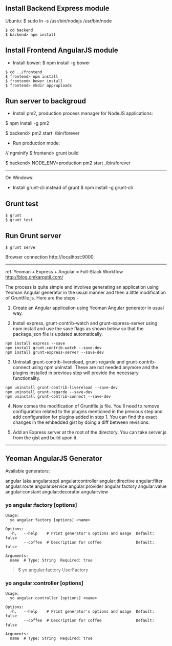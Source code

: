 ## Install Backend Express module
Ubuntu:
$ sudo ln -s /usr/bin/nodejs /usr/bin/node

```
$ cd backend
$ backend> npm install
```

## Install Frontend AngularJS module
- Install bower:
 $ npm install -g bower
```
$ cd ../frontend
$ frontend> npm install
$ frontend> bower install
$ frontend> mkdir app/uploads
```

## Run server to backgroud
- Install pm2, production process manager for NodeJS applications:

$ npm install -g pm2

$ backend> pm2 start ./bin/forever

- Run production mode:

// ngminify
$ frontend> grunt build

$ backend> NODE_ENV=production pm2 start ./bin/forever

---------------------
On Windows:
 - Install grunt-cli instead of grunt
 $ npm install -g grunt-cli

## Grunt test

```
$ grunt 
$ grunt test
```
## Run Grunt server

```
$ grunt serve
```

Browser connection
 http://localhost:9000


---------------
ref. Yeoman + Express + Angular = Full-Stack Workflow
	http://blog.omkarpatil.com/

The process is quite simple and involves generating an application using Yeoman Angular generator in the usual manner and then a little modification of Gruntfile.js. Here are the steps - 

1. Create an Angular application using Yeoman Angular generator in usual way.

2. Install express, grunt-contrib-watch and grunt-express-server using npm install and use the save flags as shown below so that the package.json file is updated automatically.

```
npm install express --save
npm install grunt-contrib-watch --save-dev
npm install grunt-express-server --save-dev
```

3. Uninstall grunt-contrib-livereload, grunt-regarde and grunt-contrib-connect using npm uninstall. These are not needed anymore and the plugins installed in previous step will provide the necessary functionality.

```
npm uninstall grunt-contrib-livereload --save-dev
npm uninstall grunt-regarde --save-dev
npm uninstall grunt-contrib-connect --save-dev
```

4. Now comes the modification of Gruntfile.js file. You'll need to remove configuration related to the plugins mentioned in the previous step and add configuration for plugins added in step 1. You can find the exact changes in the embedded gist by doing a diff between revisions.

5. Add an Express server at the root of the directory. You can take server.js from the gist and build upon it. 	


---------------
## Yeoman AngularJS Generator
Available generators:

angular (aka angular:app)
angular:controller
angular:directive
angular:filter
angular:route
angular:service
angular:provider
angular:factory
angular:value
angular:constant
angular:decorator
angular:view


### yo angular:factory [options] <name>

```
Usage:
  yo angular:factory [options] <name>

Options:
  -h,   --help    # Print generator's options and usage  Default: false
        --coffee  # Description for coffee               Default: false

Arguments:
  name  # Type: String  Required: true
```

> $ yo angular:factory  UserFactory

### yo angular:controller [options] <name>

```
Usage:
  yo angular:controller [options] <name>

Options:
  -h,   --help    # Print generator's options and usage  Default: false
        --coffee  # Description for coffee               Default: false

Arguments:
  name  # Type: String  Required: true
```
